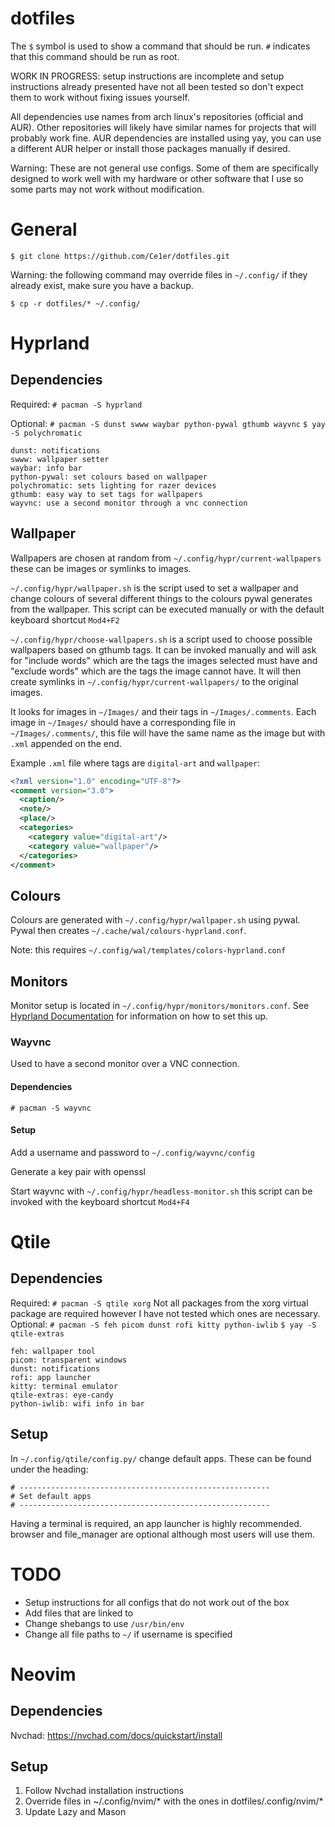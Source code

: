 # dotfiles

The `$` symbol is used to show a command that should be run. `#` indicates that this command should be run as root.

WORK IN PROGRESS: setup instructions are incomplete and setup instructions already presented have not all been tested so don't expect them to work without fixing issues yourself.

All dependencies use names from arch linux's repositories (official and AUR). Other repositories will likely have similar names for projects that will probably work fine.
AUR dependencies are installed using yay, you can use a different AUR helper or install those packages manually if desired.

Warning: These are not general use configs. Some of them are specifically designed to work well with my hardware or other software that I use so some parts may not work without modification.

# General
```$ git clone https://github.com/Ce1er/dotfiles.git```

Warning: the following command may override files in `~/.config/` if they already exist, make sure you have a backup.

```$ cp -r dotfiles/* ~/.config/```

# Hyprland

## Dependencies
Required:
```# pacman -S hyprland```

Optional:
```# pacman -S dunst swww waybar python-pywal gthumb wayvnc```
```$ yay -S polychromatic```
```
dunst: notifications
swww: wallpaper setter
waybar: info bar
python-pywal: set colours based on wallpaper
polychromatic: sets lighting for razer devices
gthumb: easy way to set tags for wallpapers
wayvnc: use a second monitor through a vnc connection
```

## Wallpaper
Wallpapers are chosen at random from `~/.config/hypr/current-wallpapers` these can be images or symlinks to images.

`~/.config/hypr/wallpaper.sh` is the script used to set a wallpaper and change colours of several different things to the colours pywal generates from the wallpaper. This script can be executed manually or with the default keyboard shortcut `Mod4+F2`

`~/.config/hypr/choose-wallpapers.sh` is a script used to choose possible wallpapers based on gthumb tags. It can be invoked manually and will ask for "include words" which are the tags the images selected must have and "exclude words" which are the tags the image cannot have. It will then create symlinks in `~/.config/hypr/current-wallpapers/` to the original images.

It looks for images in `~/Images/` and their tags in `~/Images/.comments`. Each image in `~/Images/` should have a corresponding file in `~/Images/.comments/`, this file will have the same name as the image but with `.xml` appended on the end.

Example `.xml` file where tags are `digital-art` and `wallpaper`:
```xml
<?xml version="1.0" encoding="UTF-8"?>
<comment version="3.0">
  <caption/>
  <note/>
  <place/>
  <categories>
    <category value="digital-art"/>
    <category value="wallpaper"/>
  </categories>
</comment>
```

## Colours
Colours are generated with `~/.config/hypr/wallpaper.sh` using pywal. Pywal then creates `~/.cache/wal/colours-hyprland.conf`.

Note: this requires `~/.config/wal/templates/colors-hyprland.conf`

## Monitors
Monitor setup is located in `~/.config/hypr/monitors/monitors.conf`.
See [Hyprland Documentation](https://wiki.hyprland.org/Configuring/Monitors/) for information on how to set this up.

### Wayvnc
Used to have a second monitor over a VNC connection.

#### Dependencies
```# pacman -S wayvnc```

#### Setup
Add a username and password to `~/.config/wayvnc/config`

Generate a key pair with openssl

Start wayvnc with `~/.config/hypr/headless-monitor.sh` this script can be invoked with the keyboard shortcut `Mod4+F4`

# Qtile

## Dependencies
Required:
```# pacman -S qtile xorg```
Not all packages from the xorg virtual package are required however I have not tested which ones are necessary.
Optional:
```# pacman -S feh picom dunst rofi kitty python-iwlib```
```$ yay -S qtile-extras```
```
feh: wallpaper tool
picom: transparent windows
dunst: notifications
rofi: app launcher
kitty: terminal emulator
qtile-extras: eye-candy
python-iwlib: wifi info in bar
```

## Setup
In `~/.config/qtile/config.py/` change default apps. These can be found under the heading:
```
# --------------------------------------------------------
# Set default apps
# --------------------------------------------------------
```
Having a terminal is required, an app launcher is highly recommended. browser and file_manager are optional although most users will use them.

# TODO
* Setup instructions for all configs that do not work out of the box
* Add files that are linked to
* Change shebangs to use `/usr/bin/env`
* Change all file paths to `~/` if username is specified

# Neovim

## Dependencies
Nvchad: https://nvchad.com/docs/quickstart/install

## Setup
1. Follow Nvchad installation instructions
2. Override files in ~/.config/nvim/* with the ones in dotfiles/.config/nvim/*
3. Update Lazy and Mason
